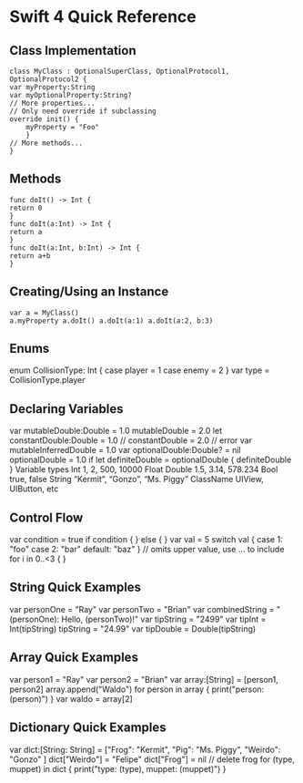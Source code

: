 # Swift 4 Quick Reference

## Class Implementation 

    class MyClass : OptionalSuperClass, OptionalProtocol1, OptionalProtocol2 { 
    var myProperty:String 
    var myOptionalProperty:String? 
    // More properties... 
    // Only need override if subclassing 
    override init() { 	
	    myProperty = "Foo" 
	    } 
    // More methods... 
    } 

## Methods 

    func doIt() -> Int { 
    return 0 
    } 
    func doIt(a:Int) -> Int { 
    return a 
    } 
    func doIt(a:Int, b:Int) -> Int { 
    return a+b 
    } 

## Creating/Using an Instance 

    var a = MyClass() 
    a.myProperty a.doIt() a.doIt(a:1) a.doIt(a:2, b:3) 

## Enums 
enum CollisionType: Int { case player = 1 case enemy = 2 } var type = CollisionType.player

## Declaring Variables 
var mutableDouble:Double = 1.0 mutableDouble = 2.0 let constantDouble:Double = 1.0 // constantDouble = 2.0 // error var mutableInferredDouble = 1.0 var optionalDouble:Double? = nil optionalDouble = 1.0 if let definiteDouble = optionalDouble { definiteDouble } Variable types Int 1, 2, 500, 10000 Float Double 1.5, 3.14, 578.234 Bool true, false String “Kermit”, “Gonzo”, “Ms. Piggy” ClassName UIView, UIButton, etc 

## Control Flow 
var condition = true if condition { } else { } var val = 5 switch val { case 1: "foo" case 2: "bar" default: "baz" } // omits upper value, use ... to include for i in 0..<3 { }

## String Quick Examples 
var personOne = "Ray" var personTwo = "Brian" var combinedString = "\(personOne): Hello, \(personTwo)!" var tipString = "2499" var tipInt = Int(tipString) tipString = "24.99" var tipDouble = Double(tipString) 

## Array Quick Examples 
var person1 = "Ray" var person2 = "Brian" var array:[String] = [person1, person2] array.append("Waldo") for person in array { print("person: \(person)") } var waldo = array[2] 

## Dictionary Quick Examples 
var dict:[String: String] = ["Frog": "Kermit", "Pig": "Ms. Piggy", "Weirdo": "Gonzo" ] dict["Weirdo"] = "Felipe" dict["Frog"] = nil // delete frog for (type, muppet) in dict { print("type: \(type), muppet: \(muppet)") }
<!--stackedit_data:
eyJoaXN0b3J5IjpbLTM4NDM0OTQxNl19
-->